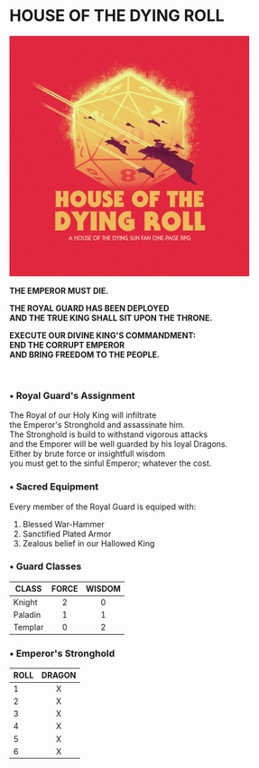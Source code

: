# HOUSE OF THE DYING ROLL

<img src="https://raw.githubusercontent.com/roelosaurus/house-of-the-dying-roll/master/cover.jpg" width="425">
  
**THE EMPEROR MUST DIE.**  
  
**THE ROYAL GUARD HAS BEEN DEPLOYED**  
**AND THE TRUE KING SHALL SIT UPON THE THRONE.**  
  
**EXECUTE OUR DIVINE KING'S COMMANDMENT:**  
**END THE CORRUPT EMPEROR**  
**AND BRING FREEDOM TO THE PEOPLE.**  

<br/>

### • Royal Guard's Assignment
The Royal of our Holy King will infiltrate  
the Emperor's Stronghold and assassinate him.  
The Stronghold is build to withstand vigorous attacks  
and the Emporer will be well guarded by his loyal Dragons.  
Either by brute force or insightfull wisdom    
you must get to the sinful Emperor; whatever the cost.  

### • Sacred Equipment  
Every member of the Royal Guard is equiped with:  
1. Blessed War-Hammer
2. Sanctified Plated Armor
3. Zealous belief in our Hallowed King

### • Guard Classes

CLASS    | FORCE | WISDOM
-------- | :---: | :----:
Knight   |   2   |    0
Paladin  |   1   |    1
Templar  |   0   |    2

### • Emperor's Stronghold

ROLL | DRAGON
---- | :----:
 1   |   X
 2   |   X
 3   |   X
 4   |   X
 5   |   X
 6   |   X
